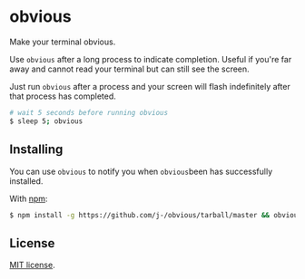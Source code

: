 # obvious

Make your terminal obvious.

Use `obvious` after a long process to indicate completion. Useful if you're far away and cannot read your terminal but can still see the screen.

Just run `obvious` after a process and your screen will flash indefinitely after that process has completed.

```sh
# wait 5 seconds before running obvious
$ sleep 5; obvious
```

## Installing

You can use `obvious` to notify you when `obvious`been has successfully installed.

With [npm](http://npmjs.org/):

```sh
$ npm install -g https://github.com/j-/obvious/tarball/master && obvious
```

## License

[MIT license](LICENSE).